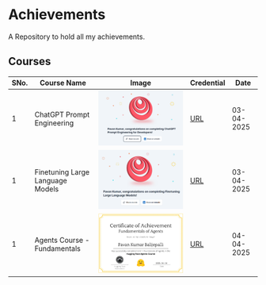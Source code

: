 # Achievements
A Repository to hold all my achievements.

## Courses
| SNo. | Course Name | Image | Credential | Date |
| ----------- | ----------- | ---------- | ---- | ---- |
| 1 | ChatGPT Prompt Engineering | ![image](assets/1.png)| [URL](https://learn.deeplearning.ai/accomplishments/a4f81ff4-330b-42f8-b923-91e6c2685452?usp=sharing) | 03-04-2025 | 
| 1 | Finetuning Large Language Models | ![image](assets/2.png)| [URL](https://learn.deeplearning.ai/accomplishments/85a21e63-6cff-4afc-8a3c-d55cdc1ee283?usp=sharing) | 03-04-2025 | 
| 1 | Agents Course - Fundamentals | ![image](assets/3.png)| [URL](https://cdn-uploads.huggingface.co/production/uploads/noauth/17hhT28UIZ15K2UPAHAP9.webp) | 04-04-2025 | 

